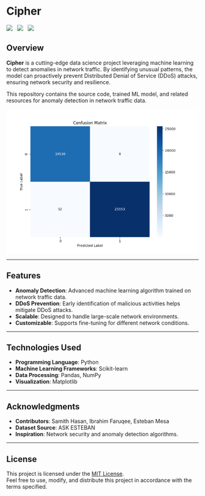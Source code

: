 # Cipher 
<img src="https://ziadoua.github.io/m3-Markdown-Badges/badges/Python/python3.svg"/> &nbsp;
<img src="https://m3-markdown-badges.vercel.app/issues/7/2/SHasan59/CTPproject"/> &nbsp;
<img src="https://m3-markdown-badges.vercel.app/stars/5/2/SHasan59/CTPproject"/>
## Overview  
**Cipher** is a cutting-edge data science project leveraging machine learning to detect anomalies in network traffic. By identifying unusual patterns, the model can proactively prevent Distributed Denial of Service (DDoS) attacks, ensuring network security and resilience.  

This repository contains the source code, trained ML model, and related resources for anomaly detection in network traffic data.  

<img src="Capture/confusion_matrix.png"/>

---

## Features  
- **Anomaly Detection**: Advanced machine learning algorithm trained on network traffic data.  
- **DDoS Prevention**: Early identification of malicious activities helps mitigate DDoS attacks.  
- **Scalable**: Designed to handle large-scale network environments.  
- **Customizable**: Supports fine-tuning for different network conditions.  

---

## Technologies Used  
- **Programming Language**: Python  
- **Machine Learning Frameworks**: Scikit-learn
- **Data Processing**: Pandas, NumPy  
- **Visualization**: Matplotlib

---

## Acknowledgments  
- **Contributors**: Samith Hasan, Ibrahim Faruqee, Esteban Mesa 
- **Dataset Source**: ASK ESTEBAN 
- **Inspiration**: Network security and anomaly detection algorithms.  

---

## License  
This project is licensed under the [MIT License](LICENSE).  
Feel free to use, modify, and distribute this project in accordance with the terms specified.  
